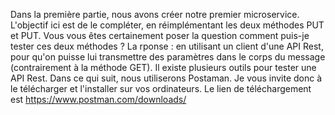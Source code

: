 Dans la première partie, nous avons créer notre premier microservice. L'objectif ici est de le compléter, en réimplémentant les deux méthodes PUT et PUT. Vous vous êtes certainement poser la question comment puis-je tester ces deux méthodes ? La rponse : en utilisant un client d'une API Rest, pour qu'on puisse lui transmettre des paramètres dans le corps du message (contrairement à la méthode GET). Il existe plusieurs outils pour tester une API Rest. Dans ce qui suit, nous utiliserons Postaman. Je vous invite donc à le télécharger et l'installer sur vos ordinateurs. Le lien de téléchargement est https://www.postman.com/downloads/
